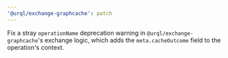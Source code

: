 ```yaml
---
'@urql/exchange-graphcache': patch
---
```


Fix a stray `operationName` deprecation warning in `@urql/exchange-graphcache`'s exchange logic, which adds the `meta.cacheOutcome` field to the operation's context.

